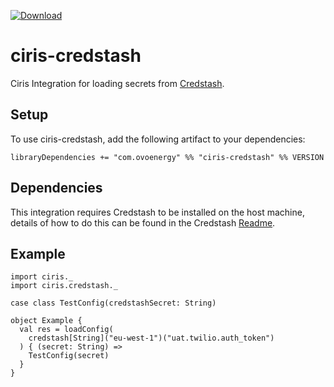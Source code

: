 [ ![Download](https://api.bintray.com/packages/ovotech/maven/ciris-credstash/images/download.svg) ](https://bintray.com/ovotech/maven/ciris-credstash/_latestVersion)
# ciris-credstash
Ciris Integration for loading secrets from [Credstash](https://github.com/fugue/credstash). 

Setup
-----
To use ciris-credstash, add the following artifact to your dependencies: 

```
libraryDependencies += "com.ovoenergy" %% "ciris-credstash" %% VERSION

```

Dependencies
------------

This integration requires Credstash to be installed on the host machine, details of how to do this can be found in the Credstash [Readme](https://github.com/fugue/credstash). 


Example
-------
```tut:silent
import ciris._
import ciris.credstash._

case class TestConfig(credstashSecret: String)

object Example {
  val res = loadConfig(
    credstash[String]("eu-west-1")("uat.twilio.auth_token")
  ) { (secret: String) =>
    TestConfig(secret)
  }
}
```
